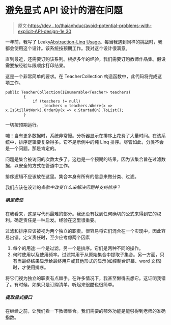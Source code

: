 # 避免显式 API 设计的潜在问题

> 原文:[https://dev . to/thaianhduc/avoid-potential-problems-with-explicit-API-design-1e 30](https://dev.to/thaianhduc/avoid-potential-problems-with-explicit-api-design-1e30)

一年前，我写了 Leaky[Abstraction-Linq Usage](https://www.thaianhduc.com/2017/11/leaky-abstraction-linq-usage/)。每当我遇到同样的挑战时，我都会使用这个设计。该系统按预期工作。我对这个设计很满意。

直到最近，还需要订购该系列。根据多年的经验，我们需要订购教师作品集。假设需要按经验年限顺序打印结果。

这是一个非常简单的要求。在 TeacherCollection 构造函数中，此代码将完成这项工作。

```
public TeacherCollection(IEnumerable<Teacher> teachers)
        {
            if (teachers != null)
                _teachers = teachers.Where(x => x.IsStillAtWork).OrderBy(x => x.StartedOn).ToList();
        }
```

一切按预期运行。

嘣！当有更多数据时，系统非常慢。分析器显示在排序上花费了大量时间。在该系统中，排序逻辑要复杂得多。它不是示例中的纯 Linq 排序。尽管如此，分类不会是一个问题。那是肯定的。

问题是集合被访问的次数太多了。这也是一个预期的结果，因为该集合旨在过滤数据，以安全的方式在管道中工作。

排序逻辑不应该放在这里。集合本身有所有的信息来做分类、过滤。

我们应该在设计的*条款中改变什么来解决问题并支持排序*？

##### 确定责任

在我看来，这是写代码最难的部分。我还没有找到任何确切的公式来得到它的权利。确定责任是一种启发。经验在这里很重要。

过滤和排序应该被视为两个独立的职责。很容易将它们混合在一个实现中，因此容易出错。定义责任时，至少应考虑两个因素

1.  每个的用途:一个是过滤，另一个是排序。它们是两种不同的操作。
2.  何时使用以及使用频率。过滤常用于从原始集合中提取子集合。另一方面，只有当最终结果显示给最终用户或其他形式的显示(如控制台屏幕、word 文档)时，才使用排序。

将它们视为独立的职责有点棘手。在许多情况下，我甚至懒得去想它。这证明我错了。有时候，如果只是订购清单，听起来很酷也很简单。

##### 提取显式接口

在继续之前，让我们看一下教师集合。我们需要的额外功能是能够得到老师的准确指数。